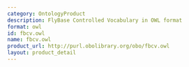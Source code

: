 ```yaml
---
category: OntologyProduct
description: FlyBase Controlled Vocabulary in OWL format
format: owl
id: fbcv.owl
name: fbcv.owl
product_url: http://purl.obolibrary.org/obo/fbcv.owl
layout: product_detail
---
```

